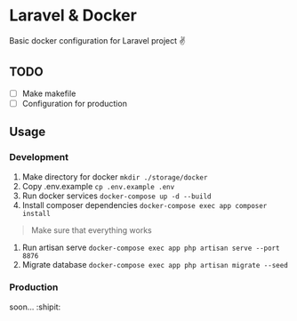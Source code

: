 # Laravel & Docker 
Basic docker configuration for Laravel project :v:

## TODO
- [ ] Make makefile 
- [ ] Configuration for production

## Usage
### Development
1. Make directory for docker `mkdir ./storage/docker`
2. Copy .env.example `cp .env.example .env`
3. Run docker services `docker-compose up -d --build`
4. Install composer dependencies `docker-compose exec app composer install`

> Make sure that everything works
1. Run artisan serve `docker-compose exec app php artisan serve --port 8876`
2. Migrate database `docker-compose exec app php artisan migrate --seed`

### Production

soon... :shipit:
